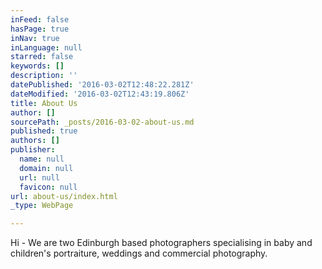 ```yaml
---
inFeed: false
hasPage: true
inNav: true
inLanguage: null
starred: false
keywords: []
description: ''
datePublished: '2016-03-02T12:48:22.281Z'
dateModified: '2016-03-02T12:43:19.806Z'
title: About Us
author: []
sourcePath: _posts/2016-03-02-about-us.md
published: true
authors: []
publisher:
  name: null
  domain: null
  url: null
  favicon: null
url: about-us/index.html
_type: WebPage

---
```

Hi - We are two Edinburgh based photographers specialising in baby and children's portraiture, weddings and commercial photography.